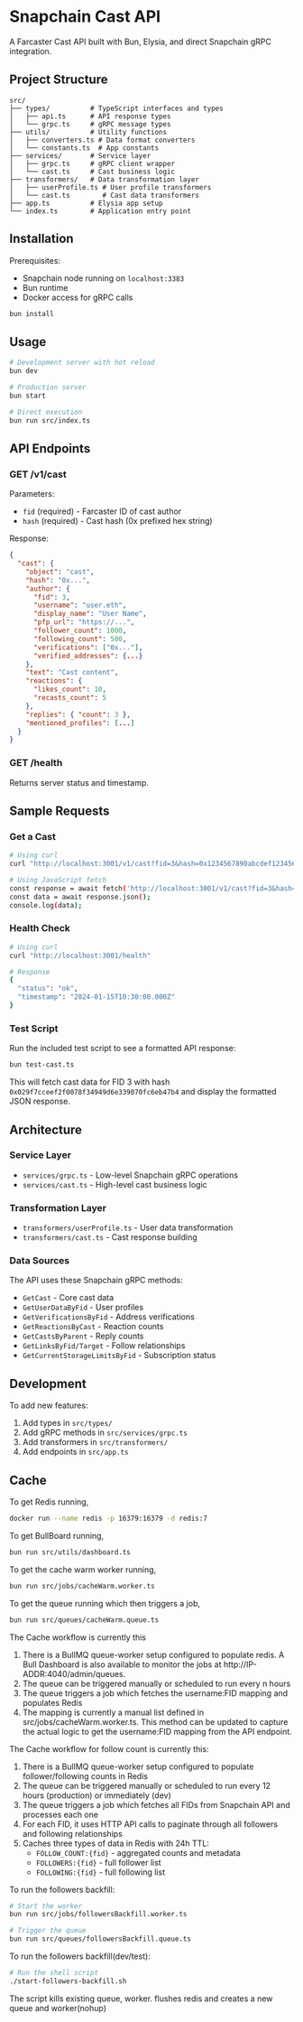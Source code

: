 # Snapchain Cast API

A Farcaster Cast API built with Bun, Elysia, and direct Snapchain gRPC integration.

## Project Structure

```
src/
├── types/          # TypeScript interfaces and types
│   ├── api.ts      # API response types  
│   └── grpc.ts     # gRPC message types
├── utils/          # Utility functions
│   ├── converters.ts # Data format converters
│   └── constants.ts  # App constants
├── services/       # Service layer
│   ├── grpc.ts     # gRPC client wrapper
│   └── cast.ts     # Cast business logic
├── transformers/   # Data transformation layer
│   ├── userProfile.ts # User profile transformers
│   └── cast.ts        # Cast data transformers
├── app.ts          # Elysia app setup
└── index.ts        # Application entry point
```

## Installation

Prerequisites:
- Snapchain node running on `localhost:3383`
- Bun runtime
- Docker access for gRPC calls

```bash
bun install
```

## Usage

```bash
# Development server with hot reload
bun dev

# Production server
bun start

# Direct execution
bun run src/index.ts
```

## API Endpoints

### GET /v1/cast

Parameters:
- `fid` (required) - Farcaster ID of cast author
- `hash` (required) - Cast hash (0x prefixed hex string)

Response:
```json
{
  "cast": {
    "object": "cast",
    "hash": "0x...",
    "author": {
      "fid": 3,
      "username": "user.eth",
      "display_name": "User Name",
      "pfp_url": "https://...",
      "follower_count": 1000,
      "following_count": 500,
      "verifications": ["0x..."],
      "verified_addresses": {...}
    },
    "text": "Cast content",
    "reactions": {
      "likes_count": 10,
      "recasts_count": 5
    },
    "replies": { "count": 3 },
    "mentioned_profiles": [...]
  }
}
```

### GET /health

Returns server status and timestamp.

## Sample Requests

### Get a Cast

```bash
# Using curl
curl "http://localhost:3001/v1/cast?fid=3&hash=0x1234567890abcdef1234567890abcdef12345678"

# Using JavaScript fetch
const response = await fetch('http://localhost:3001/v1/cast?fid=3&hash=0x1234567890abcdef1234567890abcdef12345678');
const data = await response.json();
console.log(data);
```

### Health Check

```bash
# Using curl
curl "http://localhost:3001/health"

# Response
{
  "status": "ok",
  "timestamp": "2024-01-15T10:30:00.000Z"
}
```

### Test Script

Run the included test script to see a formatted API response:

```bash
bun test-cast.ts
```

This will fetch cast data for FID 3 with hash `0x029f7cceef2f0078f34949d6e339070fc6eb47b4` and display the formatted JSON response.

## Architecture

### Service Layer
- `services/grpc.ts` - Low-level Snapchain gRPC operations
- `services/cast.ts` - High-level cast business logic

### Transformation Layer  
- `transformers/userProfile.ts` - User data transformation
- `transformers/cast.ts` - Cast response building

### Data Sources

The API uses these Snapchain gRPC methods:
- `GetCast` - Core cast data
- `GetUserDataByFid` - User profiles
- `GetVerificationsByFid` - Address verifications  
- `GetReactionsByCast` - Reaction counts
- `GetCastsByParent` - Reply counts
- `GetLinksByFid/Target` - Follow relationships
- `GetCurrentStorageLimitsByFid` - Subscription status

## Development

To add new features:
1. Add types in `src/types/`
2. Add gRPC methods in `src/services/grpc.ts`
3. Add transformers in `src/transformers/`
4. Add endpoints in `src/app.ts`


## Cache

To get Redis running,
```bash
docker run --name redis -p 16379:16379 -d redis:7
```

To get BullBoard running,
```bash
bun run src/utils/dashboard.ts
```

To get the cache warm worker running,
```bash
bun run src/jobs/cacheWarm.worker.ts
```

To get the queue running which then triggers a job,
```bash
bun run src/queues/cacheWarm.queue.ts
```

The Cache workflow is currently this
1. There is a BullMQ queue-worker setup configured to populate redis. A Bull Dashboard is also available to monitor the jobs at http://IP-ADDR:4040/admin/queues.
2. The queue can be triggered manually or scheduled to run every n hours
3. The queue triggers a job which fetches the username:FID mapping and populates Redis
4. The mapping is currently a manual list defined in src/jobs/cacheWarm.worker.ts. This method can be updated to capture the actual logic to get the username:FID mapping from the API endpoint.

The Cache workflow for follow count is currently this:
1. There is a BullMQ queue-worker setup configured to populate follower/following counts in Redis
2. The queue can be triggered manually or scheduled to run every 12 hours (production) or immediately (dev)
3. The queue triggers a job which fetches all FIDs from Snapchain API and processes each one
4. For each FID, it uses HTTP API calls to paginate through all followers and following relationships
5. Caches three types of data in Redis with 24h TTL:
   - `FOLLOW_COUNT:{fid}` - aggregated counts and metadata
   - `FOLLOWERS:{fid}` - full follower list
   - `FOLLOWING:{fid}` - full following list

To run the followers backfill:
```bash
# Start the worker
bun run src/jobs/followersBackfill.worker.ts

# Trigger the queue
bun run src/queues/followersBackfill.queue.ts
```  
To run the followers backfill(dev/test):
```bash
# Run the shell script
./start-followers-backfill.sh
```  
The script kills existing queue, worker. flushes redis and creates a new queue and worker(nohup)